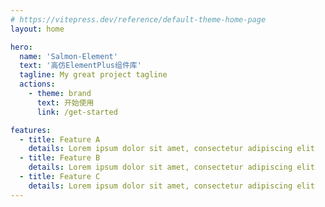 ```yaml
---
# https://vitepress.dev/reference/default-theme-home-page
layout: home

hero:
  name: 'Salmon-Element'
  text: '高仿ElementPlus组件库'
  tagline: My great project tagline
  actions:
    - theme: brand
      text: 开始使用
      link: /get-started

features:
  - title: Feature A
    details: Lorem ipsum dolor sit amet, consectetur adipiscing elit
  - title: Feature B
    details: Lorem ipsum dolor sit amet, consectetur adipiscing elit
  - title: Feature C
    details: Lorem ipsum dolor sit amet, consectetur adipiscing elit
---
```

